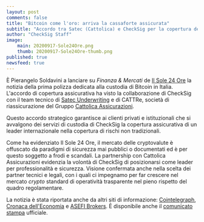 ```yaml
---
layout: post
comments: false
title: "Bitcoin come l'oro: arriva la cassaforte assicurata"
subtitle: "Accordo tra Satec (Cattolica) e CheckSig per la copertura dei rischi"
author: "CheckSig Staff"
image:
    main: 20200917-Sole24Ore.png
    thumb: 20200917-Sole24Ore-thumb.png
published: true
newsfeed: true
---
```


È Pierangelo Soldavini a lanciare su _Finanza & Mercati_ de [Il Sole 24 Ore](https://www.ilsole24ore.com/art/bitcoin-come-l-oro-arriva-prima-assicurazione-criptovalute-ADF7pYp) la notizia della prima polizza dedicata alla custodia di Bitcoin in Italia. L'accordo di copertura assicurativa ha visto la collaborazione di CheckSig con il team tecnico di [Satec Underwriting](http://www.satecunderwriting.eu) e di CATTRe, società di riassicurazione del Gruppo [Cattolica Assicurazioni](http://www.cattolica.it).

Questo accordo strategico garantisce ai clienti privati e istituzionali che si avvalgono dei servizi di custodia di CheckSig la copertura assicurativa di un leader internazionale nella copertura di rischi non tradizionali. 

Come ha evidenziato Il Sole 24 Ore, il mercato delle cryptovalute è offuscato da paradigmi di sicurezza mai pubblici o documentati ed è per questo soggetto a frodi e scandali. La partnership con Cattolica Assicurazioni evidenzia la volontà di CheckSig di posizionarsi come leader per professionalità e sicurezza. Visione confermata anche nella scelta dei partner tecnici e legali, con i quali ci impegnamo per far crescere nel mercato _crypto_ standard di operatività trasparente nel pieno rispetto del quadro regolamentare.

La notizia è stata riportata anche da altri siti di informazione: [Cointelegraph](https://it.cointelegraph.com/news/cattolica-assicurazioni-prima-polizza-dedicata-a-bitcoin), [Cronaca dell'Economia](https://www.cronacadelleconomia.it/2020/09/17/cattolica-la-polizza-per-criptovalute/) e [ASEFI Brokers](https://www.asefibrokers.com/notizie/cattolica-lancia-la-polizza-la-custodia-di-bitcoin).
È disponibile anche il [comunicato stampa](https://checksig.io/2020/09/16/Cattolica.html) ufficiale.
